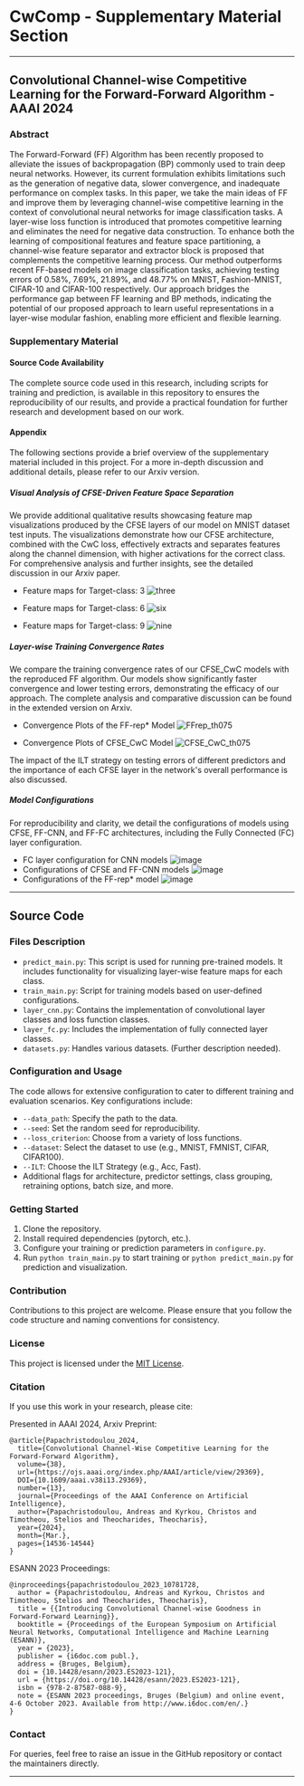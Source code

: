 # CwComp - Supplementary Material Section
---

## Convolutional Channel-wise Competitive Learning for the Forward-Forward Algorithm - AAAI 2024

### Abstract
The Forward-Forward (FF) Algorithm has been recently proposed to alleviate the issues of backpropagation (BP) commonly used to train deep neural networks. However, its current formulation exhibits limitations such as the generation of negative data, slower convergence, and inadequate performance on complex tasks. In this paper, we take the main ideas of FF and improve them by leveraging channel-wise competitive learning in the context of convolutional neural networks for image classification tasks. A layer-wise loss function is introduced that promotes competitive learning and eliminates the need for negative data construction. To enhance both the learning of compositional features and feature space partitioning, a channel-wise feature separator and extractor block is proposed that complements the competitive learning process. Our method outperforms recent FF-based models on image classification tasks, achieving testing errors of 0.58%, 7.69%, 21.89%, and 48.77% on MNIST, Fashion-MNIST, CIFAR-10 and CIFAR-100 respectively. Our approach bridges the performance gap between FF learning and BP methods, indicating the potential of our proposed approach to learn useful representations in a layer-wise modular fashion, enabling more efficient and flexible learning. 

### Supplementary Material

#### Source Code Availability
The complete source code used in this research, including scripts for training and prediction, is available in this repository to ensures the reproducibility of our results, and provide a practical foundation for further research and development based on our work.

#### Appendix
The following sections provide a brief overview of the supplementary material included in this project. For a more in-depth discussion and additional details, please refer to our Arxiv version.

##### Visual Analysis of CFSE-Driven Feature Space Separation
We provide additional qualitative results showcasing feature map visualizations produced by the CFSE layers of our model on MNIST dataset test inputs. The visualizations demonstrate how our CFSE architecture, combined with the CwC loss, effectively extracts and separates features along the channel dimension, with higher activations for the correct class. For comprehensive analysis and further insights, see the detailed discussion in our Arxiv paper.

- Feature maps for Target-class: 3 ![three](https://github.com/andreaspapac/CwComp/assets/154099956/937dbb19-f04d-4e52-99d0-651aa63d80cb)

- Feature maps for Target-class: 6 ![six](https://github.com/andreaspapac/CwComp/assets/154099956/2c107cdf-0829-47cf-af6c-1999dc3e2814)

- Feature maps for Target-class: 9 ![nine](https://github.com/andreaspapac/CwComp/assets/154099956/c314111f-ead4-4f26-a406-f1c99097027b)

##### Layer-wise Training Convergence Rates
We compare the training convergence rates of our CFSE_CwC models with the reproduced FF algorithm. Our models show significantly faster convergence and lower testing errors, demonstrating the efficacy of our approach. The complete analysis and comparative discussion can be found in the extended version on Arxiv.

- Convergence Plots of the FF-rep* Model ![FFrep_th075](https://github.com/andreaspapac/CwComp/assets/154099956/17f01da9-fdd1-406f-90d5-42ee3017f76a)

- Convergence Plots of CFSE_CwC Model ![CFSE_CwC_th075](https://github.com/andreaspapac/CwComp/assets/154099956/18c40c1b-efd8-477e-805c-559d7dded852)

The impact of the ILT strategy on testing errors of different predictors and the importance of each CFSE layer in the network's overall performance is also discussed.

##### Model Configurations
For reproducibility and clarity, we detail the configurations of models using CFSE, FF-CNN, and FF-FC architectures, including the Fully Connected (FC) layer configuration.

- FC layer configuration for CNN models
  ![image](https://github.com/andreaspapac/CwComp/assets/154099956/eacb4746-c661-4914-9112-6ba3023a6711)
- Configurations of CFSE and FF-CNN models 
![image](https://github.com/andreaspapac/CwComp/assets/154099956/8fe1ef27-3594-4e27-9219-7def3508395e)
- Configurations of the FF-rep* model 
![image](https://github.com/andreaspapac/CwComp/assets/154099956/ca5de74e-69a3-4449-af2b-5690b5bdfba0)

---
## Source Code

### Files Description
- `predict_main.py`: This script is used for running pre-trained models. It includes functionality for visualizing layer-wise feature maps for each class.
- `train_main.py`: Script for training models based on user-defined configurations.
- `layer_cnn.py`: Contains the implementation of convolutional layer classes and loss function classes.
- `layer_fc.py`: Includes the implementation of fully connected layer classes.
- `datasets.py`: Handles various datasets. (Further description needed).

### Configuration and Usage
The code allows for extensive configuration to cater to different training and evaluation scenarios. Key configurations include:

- `--data_path`: Specify the path to the data.
- `--seed`: Set the random seed for reproducibility.
- `--loss_criterion`: Choose from a variety of loss functions.
- `--dataset`: Select the dataset to use (e.g., MNIST, FMNIST, CIFAR, CIFAR100).
- `--ILT`: Choose the ILT Strategy (e.g., Acc, Fast).
- Additional flags for architecture, predictor settings, class grouping, retraining options, batch size, and more.

### Getting Started
1. Clone the repository.
2. Install required dependencies (pytorch, etc.).
3. Configure your training or prediction parameters in `configure.py`.
4. Run `python train_main.py` to start training or `python predict_main.py` for prediction and visualization.

### Contribution
Contributions to this project are welcome. Please ensure that you follow the code structure and naming conventions for consistency.

### License
This project is licensed under the [MIT License](LICENSE.md).

### Citation
If you use this work in your research, please cite:

Presented in AAAI 2024, Arxiv Preprint:

```
@article{Papachristodoulou_2024,
  title={Convolutional Channel-Wise Competitive Learning for the Forward-Forward Algorithm},
  volume={38},
  url={https://ojs.aaai.org/index.php/AAAI/article/view/29369},
  DOI={10.1609/aaai.v38i13.29369},
  number={13},
  journal={Proceedings of the AAAI Conference on Artificial Intelligence},
  author={Papachristodoulou, Andreas and Kyrkou, Christos and Timotheou, Stelios and Theocharides, Theocharis},
  year={2024},
  month={Mar.},
  pages={14536-14544}
}
```

ESANN 2023 Proceedings:

```
@inproceedings{papachristodoulou_2023_10781728,
  author = {Papachristodoulou, Andreas and Kyrkou, Christos and Timotheou, Stelios and Theocharides, Theocharis},
  title = {{Introducing Convolutional Channel-wise Goodness in Forward-Forward Learning}},
  booktitle = {Proceedings of the European Symposium on Artificial Neural Networks, Computational Intelligence and Machine Learning (ESANN)},
  year = {2023},
  publisher = {i6doc.com publ.},
  address = {Bruges, Belgium},
  doi = {10.14428/esann/2023.ES2023-121},
  url = {https://doi.org/10.14428/esann/2023.ES2023-121},
  isbn = {978-2-87587-088-9},
  note = {ESANN 2023 proceedings, Bruges (Belgium) and online event, 4-6 October 2023. Available from http://www.i6doc.com/en/.}
}

```

### Contact
For queries, feel free to raise an issue in the GitHub repository or contact the maintainers directly.

---
